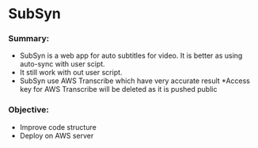 # SubSyn
### Summary: 
- SubSyn is a web app for auto subtitles for video. It is better as using auto-sync with user scipt. 
- It still work with out user script.
- SubSyn use AWS Transcribe which have very accurate result
*Access key for AWS Transcribe will be deleted as it is pushed public

### Objective:
- Improve code structure
- Deploy on AWS server
